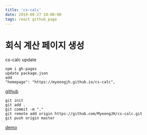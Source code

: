 ```yaml
---
title: 'cs-calc'
date: 2019-08-27 18:00:00
tags: react github_page
---
```


# 회식 계산 페이지 생성  

cs-calc update  

```
npm i gh-pages
update package.json
add 
"homepage": "https://myeongjh.github.io/cs-calc",
```
[github][page]
```
git init
git add .
git commit -m "."
git remote add origin https://github.com/MyeongJH/cs-calc.git
git push origin master
```
[demo][git-page]

[page]: https://myeongjh.github.io/cs-calc
[git-page]: https://github.com/MyeongJH/cs-calc